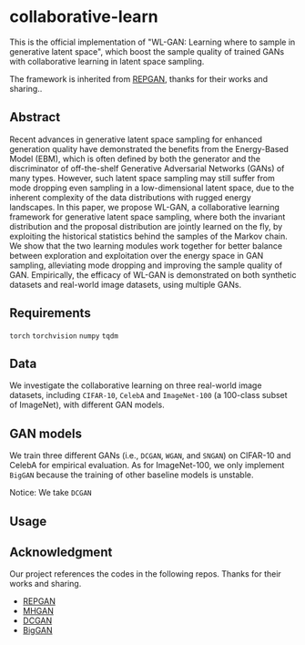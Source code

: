 # collaborative-learn
This is the official implementation of "WL-GAN: Learning where to sample in generative latent space", which boost the sample quality of trained GANs with collaborative learning in latent space sampling.

The framework is inherited from [REPGAN](https://github.com/yifeiwang77/repgan), thanks for their works and sharing..

## Abstract
Recent advances in generative latent space sampling for enhanced generation quality have demonstrated the benefits from the Energy-Based Model (EBM), which is often defined by both the generator and the discriminator of off-the-shelf Generative Adversarial Networks (GANs) of many types. However, such latent space sampling may still suffer from mode dropping even sampling in a low-dimensional latent space, due to the inherent complexity of the data distributions with rugged energy landscapes. In this paper, we propose WL-GAN, a collaborative learning framework for generative latent space sampling, where both the invariant distribution and the proposal distribution are jointly learned on the fly, by exploiting the historical statistics behind the samples of the Markov chain. We show that the two learning modules work together for better balance between exploration and exploitation over the energy space in GAN sampling, alleviating mode dropping and improving the sample quality of GAN. Empirically, the efficacy of WL-GAN is demonstrated on both synthetic datasets and real-world image datasets, using multiple GANs.

## Requirements
`torch`
`torchvision`
`numpy`
`tqdm`


## Data
We investigate the collaborative learning on three real-world image datasets, including ```CIFAR-10```, ```CelebA``` and ```ImageNet-100``` (a 100-class subset of ImageNet), with different GAN models.

## GAN models
We train three different GANs (i.e., ```DCGAN```, ```WGAN```, and ```SNGAN```) on CIFAR-10 and CelebA for empirical evaluation. As for ImageNet-100, we only implement ```BigGAN``` because the training of other baseline models is unstable.

Notice: We take ```DCGAN```

## Usage

## Acknowledgment
Our project references the codes in the following repos. Thanks for their works and sharing.
- [REPGAN](https://github.com/yifeiwang77/repgan)
- [MHGAN](https://github.com/uber-research/metropolis-hastings-gans)
- [DCGAN](https://github.com/pytorch/examples/blob/master/dcgan/main.py)
- [BigGAN](https://github.com/ajbrock/BigGAN-PyTorch)

